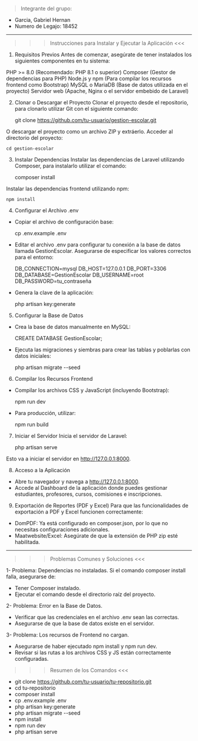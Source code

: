 > Integrante del grupo:
   - Garcia, Gabriel Hernan
   - Numero de Legajo: 18452

-------------------------------------------------------------------------------------------------------------------------------------------------------------------------------------------

>>> Instrucciones para Instalar y Ejecutar la Aplicación <<<

1. Requisitos Previos
Antes de comenzar, asegúrate de tener instalados los siguientes componentes en tu sistema:

PHP >= 8.0 (Recomendado: PHP 8.1 o superior)
Composer (Gestor de dependencias para PHP)
Node.js y npm (Para compilar los recursos frontend como Bootstrap)
MySQL o MariaDB (Base de datos utilizada en el proyecto)
Servidor web (Apache, Nginx o el servidor embebido de Laravel)

2. Clonar o Descargar el Proyecto
Clonar el proyecto desde el repositorio, para clonarlo utilizar Git con el siguiente comando:

	git clone https://github.com/tu-usuario/gestion-escolar.git

O descargar el proyecto como un archivo ZIP y extráerlo.
Acceder al directorio del proyecto:

	cd gestion-escolar

3. Instalar Dependencias
Instalar las dependencias de Laravel utilizando Composer, para instalarlo utilizar el comando:

	composer install

Instalar las dependencias frontend utilizando npm:

	npm install

4. Configurar el Archivo .env
- Copiar el archivo de configuración base:

	cp .env.example .env

- Editar el archivo .env para configurar tu conexión a la base de datos llamada GestionEscolar. Asegurarse de especificar los valores correctos para el entorno:

	DB_CONNECTION=mysql
	DB_HOST=127.0.0.1
	DB_PORT=3306
	DB_DATABASE=GestionEscolar
	DB_USERNAME=root
	DB_PASSWORD=tu_contraseña
	
- Genera la clave de la aplicación:

	php artisan key:generate

5. Configurar la Base de Datos
- Crea la base de datos manualmente en MySQL:

	CREATE DATABASE GestionEscolar;

- Ejecuta las migraciones y siembras para crear las tablas y poblarlas con datos iniciales:

	php artisan migrate --seed

6. Compilar los Recursos Frontend
- Compilar los archivos CSS y JavaScript (incluyendo Bootstrap):

	npm run dev

- Para producción, utilizar:

	npm run build

7. Iniciar el Servidor
Inicia el servidor de Laravel:

	php artisan serve

Esto va a iniciar el servidor en http://127.0.0.1:8000.

8. Acceso a la Aplicación
- Abre tu navegador y navega a http://127.0.0.1:8000.
- Accede al Dashboard de la aplicación donde puedes gestionar estudiantes, profesores, cursos, comisiones e inscripciones.

9. Exportación de Reportes (PDF y Excel)
Para que las funcionalidades de exportación a PDF y Excel funcionen correctamente:
- DomPDF: Ya está configurado en composer.json, por lo que no necesitas configuraciones adicionales.
- Maatwebsite/Excel: Asegúrate de que la extensión de PHP zip esté habilitada.

-------------------------------------------------------------------------------------------------------------------------------------------------------------------------------------------

>>> Problemas Comunes y Soluciones <<<

1- Problema: Dependencias no instaladas. Si el comando composer install falla, asegurarse de:

   - Tener Composer instalado.
   - Ejecutar el comando desde el directorio raíz del proyecto.

2- Problema: Error en la Base de Datos.
   - Verificar que las credenciales en el archivo .env sean las correctas.
   - Asegurarse de que la base de datos existe en el servidor.

3- Problema: Los recursos de Frontend no cargan.
   - Asegurarse de haber ejecutado npm install y npm run dev.
   - Revisar si las rutas a los archivos CSS y JS están correctamente configuradas.

>>> Resumen de los Comandos <<<

- git clone https://github.com/tu-usuario/tu-repositorio.git
- cd tu-repositorio
- composer install
- cp .env.example .env
- php artisan key:generate
- php artisan migrate --seed
- npm install
- npm run dev
- php artisan serve
